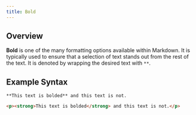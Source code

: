 ```yaml
---
title: Bold
---
```


## Overview

**Bold** is one of the many formatting options available within Markdown. It is typically used to ensure that a selection of text stands out from the rest of the text. It is denoted by wrapping the desired text with `**`.

## Example Syntax

```text
**This text is bolded** and this text is not.
```

```html
<p><strong>This text is bolded</strong> and this text is not.</p>
```
